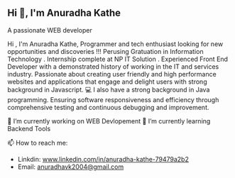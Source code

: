 ## Hi 👋, I'm Anuradha Kathe

  A passionate WEB developer

Hi , I'm Anuradha Kathe, Programmer and tech enthusiast looking for new opportunities and discoveries !!! Perusing Gratuation in Information Technology . Internship complete at NP IT Solution . Experienced Front End Developer with a demonstrated history of working in the IT and services industry. Passionate about creating user friendly and high performance websites and applications that engage and delight users with strong background in Javascript. 💻 I also have a strong background in Java programming. Ensuring software responsiveness and efficiency through comprehensive testing and continuous debugging and improvement.

🔭 I’m currently working on WEB Devlopement
🌱 I’m currently learning  Backend Tools

 📫 How to reach me:
- Linkdin: www.linkedin.com/in/anuradha-kathe-79479a2b2
- Email: anuradhavk2004@gmail.com

